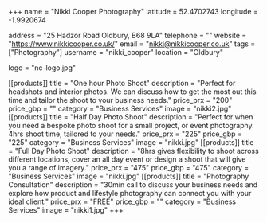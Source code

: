 +++
name = "Nikki Cooper Photography"
latitude = 52.4702743
longitude = -1.9920674

address = "25 Hadzor Road Oldbury, B68 9LA"
telephone = ""
website = "https://www.nikkicooper.co.uk/"
email = "nikki@nikkicooper.co.uk"
tags = ["Photography"]
username = "nikki_cooper"
location = "Oldbury"

logo = "nc-logo.jpg"

[[products]]
  title = "One hour Photo Shoot"
  description = "Perfect for headshots and interior photos. We can discuss how to get the most out this time and tailor the shoot to your business needs."
  price_prx = "200"
  price_gbp = ""
  category = "Business Services"
  image = "nikki2.jpg"
[[products]]
  title = "Half Day Photo Shoot"
  description = "Perfect for when you need a bespoke photo shoot for a small project, or event photography. 4hrs shoot time, tailored to your needs."
  price_prx = "225"
  price_gbp = "225"
  category = "Business Services"
  image = "nikki.jpg"
[[products]]
  title = "Full Day Photo Shoot"
  description = "8hrs gives flexibility to shoot across different locations, cover an all day event or design a shoot that will give you a range of imagery."
  price_prx = "475"
  price_gbp = "475"
  category = "Business Services"
  image = "nikki.jpg"
[[products]]
  title = "Photography Consultation"
  description = "30min call to discuss your business needs and explore how product and lifestyle photography can connect you with your ideal client."
  price_prx = "FREE"
  price_gbp = ""
  category = "Business Services"
  image = "nikki1.jpg"
+++
